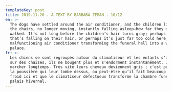 ```yaml
---
templateKey: post
title: 2019.11.20 . A TEXT BY BARBARA ZEMAN . 10/12
en: >-
  The dogs have settled around the air conditioner, and the children lie down on
  the chairs, no longer moving, instantly falling asleep—how far they must have
  walked. It’s not long before the children’s hair turns gray; perhaps it’s dust
  that’s falling on their hair, or perhaps it’s just far too cold here, with the
  malfunctioning air conditioner transforming the funeral hall into a wintry
  palace.
fr: >-
  Les chiens se sont regroupés autour du climatiseur et les enfants s'allongent
  sur des chaises, ils ne bougent plus et s'endorment instantanément. Ils ont dû
  marcher longtemps. Très vite leurs cheveux deviennent gris ; c'est peut-être
  la poussière qui leur tombe dessus, ou peut-être qu’il fait beaucoup trop
  froid ici et que le climatiseur défectueux transforme la chambre funéraire en
  palais hivernal.
---
```


